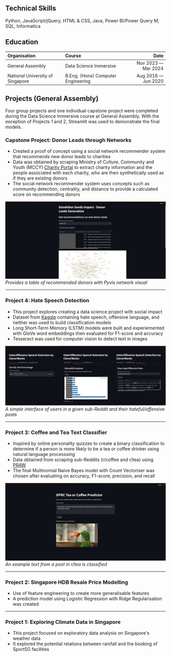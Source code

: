 ## Technical Skills
Python, JavaScript/jQuery, HTML & CSS, Java, Power BI/Power Query M, SQL, Informatica

## Education

| Organisation  | Course    |Date  |
| :---          | :---      |---:  |
| General Assembly | Data Science Immersive | Nov 2023 &mdash; Mar 2024 |
| National University of Singapore | B.Eng. (Hons) Computer Engineering | Aug 2016 &mdash; Jun 2020 |

## Projects (General Assembly)
Four group projects and one individual capstone project were completed during the Data Science Immersive course at General Assembly. With the exception of Projects 1 and 2, Streamlit was used to demonstrate the final models.

### Capstone Project: Donor Leads through Networks
 - Created a proof of concept using a social network recommender system that recommends new donor leads to charities
 - Data was obtained by scraping Ministry of Culture, Community and Youth (MCCY) [Charity Portal](https://www.charities.gov.sg/Pages/AdvanceSearch.aspx) to extract charity information and the people associated with each charity, who are then synthetically used as if they are existing donors
 - The social network recommender system uses concepts such as community detection, centrality, and distance to provide a calculated score on recommending donors

 ![Screenshot of capstone project demo](/assets/img/capstone-demo.png)
_Provides a table of recommended donors with Pyvis network visual_

---

### Project 4: Hate Speech Detection
- This project explores creating a data science project with social impact
- Dataset from [Kaggle](https://www.kaggle.com/datasets/mrmorj/hate-speech-and-offensive-language-dataset) containing hate speech, offensive language, and neither was used to build classification models
- Long Short-Term Memory (LSTM) models were built and experiemented with GloVe word embeddings then evaluated for F1-score and accuracy
- Tesseract was used for computer vision to detect text in images

 ![Screenshot of project 4 demo](/assets/img/project4-demo.png)
_A simple interface of users in a given sub-Reddit and their hateful/offensive posts_

---

### Project 3: Coffee and Tea Text Classifier
- Inspired by online personality quizzes to create a binary classification to determine if a person is more likely to be a tea or coffee drinker using natural language processsing
- Data obtained from scraping sub-Reddits (r/coffee and r/tea) using [PRAW](https://praw.readthedocs.io/en/stable/)
- The final Multinomial Naive Bayes model with Count Vectoriser was chosen after evaluating on accuracy, F1-score, precision, and recall

 ![Screenshot of project 3 demo](/assets/img/project3-demo.png)
 _An example text from a post in r/tea is classified_

---

### Project 2: Singapore HDB Resale Price Modelling
- Use of feature engineering to create more generalisable features
- A prediction model using Logistic Regression with Ridge Regularisation was created

---

### Project 1: Exploring Climate Data in Singapore
- This project focused on exploratory data analysis on Singapore's weather data
- It explored the potential relations between rainfall and the booking of SportSG facilities

